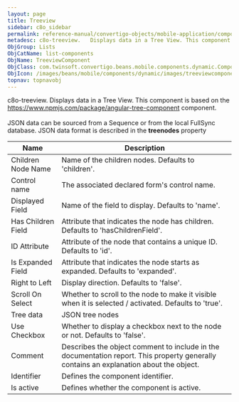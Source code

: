 ```yaml
---
layout: page
title: Treeview
sidebar: c8o_sidebar
permalink: reference-manual/convertigo-objects/mobile-application/components/list-components/treeview/
metadesc: c8o-treeview.   Displays data in a Tree View. This component is based on the <a href='angular-tree-component' target='_blank' >https //www.npmjs.com/p
ObjGroup: Lists
ObjCatName: list-components
ObjName: TreeviewComponent
ObjClass: com.twinsoft.convertigo.beans.mobile.components.dynamic.ComponentManager$1
ObjIcon: /images/beans/mobile/components/dynamic/images/treeviewcomponent_color_32x32.png
topnav: topnavobj
---
```

c8o-treeview. 
 Displays data in a Tree View. This component is based on the <a href='angular-tree-component' target='_blank' >https://www.npmjs.com/package/angular-tree-component</a> component. <br /><br />JSON data can be sourced from a Sequence or from the local FullSync database. JSON data format is described in the <b>treenodes</b> property

Name | Description 
--- | ---
Children Node Name | Name of the children nodes. Defaults to 'children'.
Control name | The associated declared form's control name.
Displayed Field | Name of the field to display. Defaults to 'name'.
Has Children Field | Attribute that indicates the node has children. Defaults to 'hasChildrenField'.
ID Attribute | Attribute of the node that contains a unique ID. Defaults to 'id'.
Is Expanded Field | Attribute that indicates the node starts as expanded. Defaults to 'expanded'.
Right to Left | Display direction. Defaults to 'false'.
Scroll On Select | Whether to scroll to the node to make it visible when it is selected / activated. Defaults to 'true'.
Tree data | JSON tree nodes
Use Checkbox | Whether to display a checkbox next to the node or not. Defaults to 'false'.
Comment | Describes the object comment to include in the documentation report.  This property generally contains an explanation about the object. 
Identifier | Defines the component identifier.  
Is active | Defines whether the component is active. 

